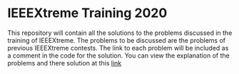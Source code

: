 # IEEEXtreme Training 2020
This repository will contain all the solutions to the problems discussed in the training of IEEEXtreme. The problems to be discussed are the problems of previous IEEEXtreme contests.
The link to each problem will be included as a comment in the code for the solution.
You can view the explanation of the problems and there solution at this [link](https://tinyurl.com/ieeextreme-2020)
